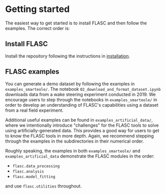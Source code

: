 # Getting started

The easiest way to get started is to install FLASC and
then follow the examples. The correct order is:

## Install FLASC
Install the repository following the instructions in
[installation](installation).

## FLASC examples
You can generate a demo dataset by following the examples in
``examples_smarteole/``. The notebook ``02_download_and_format_dataset.ipynb``
downloads data from a wake steering experiment conducted in 2019. We encourage
users to step through the notebooks in ``examples_smarteole/`` in order to
develop an understanding of FLASC's capabilities using a dataset from a real
field experiment.

Additional useful examples can be found in ``examples_artificial_data/``, where
we intentionally introduce "challenges" for the FLASC tools to solve using
artificially-generated data. This provides a good way for users to get to know
the FLASC tools in more depth. Again, we recommend stepping through the
examples in the subdirectories in their numerical order.

Roughly speaking, the examples in both ``examples_smarteole/`` and
``examples_artificial_data`` demonstrate the FLASC modules in the order:
- `flasc.data_processing`
- `flasc.analysis`
- `flasc.model_fitting`

and use `flasc.utilities` throughout.
